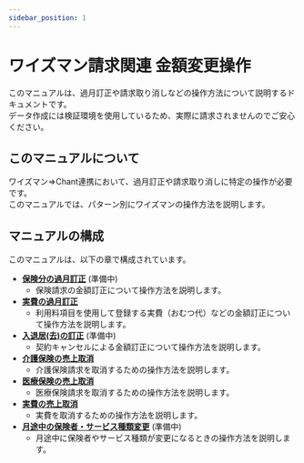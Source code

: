 ```yaml
---
sidebar_position: 1
---
```


# ワイズマン請求関連 金額変更操作

このマニュアルは、過月訂正や請求取り消しなどの操作方法について説明するドキュメントです。  
データ作成には検証環境を使用しているため、実際に請求されませんのでご安心ください。

## このマニュアルについて

ワイズマン⇒Chant連携において、過月訂正や請求取り消しに特定の操作が必要です。  
このマニュアルでは、パターン別にワイズマンの操作方法を説明します。

## マニュアルの構成

このマニュアルは、以下の章で構成されています。

*   **[保険分の過月訂正](./過月訂正/hoken.md)** (準備中)
    *   保険請求の金額訂正について操作方法を説明します。
*   **[実費の過月訂正](./過月訂正/zippi.md)**
    *   利用料項目を使用して登録する実費（おむつ代）などの金額訂正について操作方法を説明します。
*   **[入退居(去)の訂正](./過月訂正/nyutaikyo.md)** (準備中)
    *   契約キャンセルによる金額訂正について操作方法を説明します。
*   **[介護保険の売上取消](./売上取消/torikesi_kaigo.md)**
    *   介護保険請求を取消するための操作方法を説明します。
*   **[医療保険の売上取消](./売上取消/torikesi_iryo.md)**
    *   医療保険請求を取消するための操作方法を説明します。
*   **[実費の売上取消](./売上取消/torikesi_zippi.md)**
    *   実費を取消するための操作方法を説明します。   
*   **[月途中の保険者・サービス種類変更](./月途中の変更/totyu.md)** (準備中)
    *   月途中に保険者やサービス種類が変更になるときの操作方法を説明します。